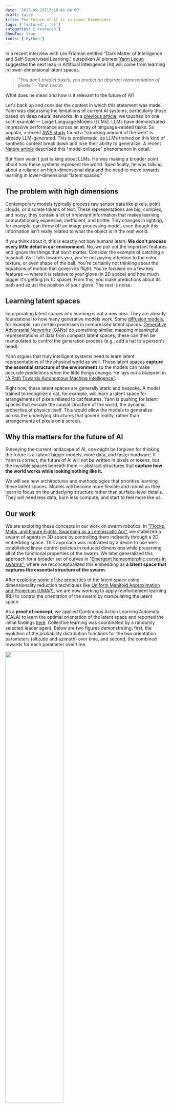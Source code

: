 ```yaml
---
date: '2025-09-29T17:18:41-04:00'
draft: false
title: The Future of AI is in Lower Dimensions
tags: ['featured', 'ai']
categories: ['research']
ShowToc: true
tools: ['Python']
---
```


In a recent interview with Lex Fridman entitled "Dark Matter of Intelligence and Self-Supervised Learning," outspoken AI pioneer [Yann Lecun](http://yann.lecun.com/) suggested the next leap in Artificial Intelligence (AI) will come from learning in lower-dimensional latent spaces.

> *"You don't predict pixels, you predict an abstract representation of pixels."* - Yann Lecun
    
What does he mean and how is it relevant to the future of AI?

Let's back up and consider the context in which this statement was made. Yann was discussing the limitations of current AI systems, particularly those based on deep neural networks. In a [previous article](/posts/2025/matrix_entropy), we touched on one such example — Large Language Models (LLMs). LLMs have demonstrated impressive performance across an array of language-related tasks. So popular, a recent [AWS study](https://arxiv.org/abs/2401.05749) found a "shocking amount of the web" is already LLM-generated. This is problematic, as LLMs trained on this kind of synthetic content break down and lose their ability to generalize. A recent [Nature article](https://www.nature.com/articles/s41586-024-07566-y) described this "model collapse" phenomenon in detail.

But Yann wasn't just talking about LLMs. He was making a broader point about how these systems represent the world. Specifically, he was talking about a reliance on high-dimensional data and the need to move towards learning in lower-dimensional "latent spaces."

## The problem with high dimensions 

Contemporary models typically process raw sensor data like pixels, point clouds, or discrete tokens of text. These representations are big, complex, and noisy; they contain a lot of irrelevant information that makes learning computationally expensive, inefficient, and brittle. Tiny changes in lighting, for example, can throw off an image processing model, even though this information isn't really related to what the object is in the real world.

If you think about it, this is exactly not how humans learn. **We don't process every little detail in our environment.** No, we pull out the important features and ignore the things that don't matter. Consider the example of catching a baseball. As it falls towards you, you're not paying attention to the color, texture, or even shape of the ball. You're certainly not thinking about the equations of motion that govern its flight. You're focused on a few key features — where it is relative to your glove (in 2D space) and how much bigger it's getting (in 1D space). From this, you make predictions about its path and adjust the position of your glove. The rest is noise. 

## Learning latent spaces

Incorporating latent spaces into learning is not a new idea. They are already foundational to how many generative models work. Some [diffusion models](https://github.com/Stability-AI/generative-models), for example, run certain processes in compressed latent spaces. [Generative Adversarial Networks (GANs)](https://arxiv.org/abs/1406.2661) do something similar, mapping meaningful representations of data from compact latent spaces; these can then be manipulated to control the generation process (e.g., add a hat to a person's head). 

Yann argues that truly intelligent systems need to learn latent representations of the physical world as well. These latent spaces **capture the essential structure of the environment** so the models can make accurate predictions when the little things change. He lays out a blueprint in ["A Path Towards Autonomous Machine Intelligence"](https://openreview.net/forum?id=BZ5a1r-kVsf). 

Right now, these latent spaces are generally static and bespoke. A model trained to recognize a cat, for example, will learn a latent space for arrangements of pixels related to cat features. Yann is pushing for latent spaces that encode the causal structure of the world, the dynamic properties of physics itself. This would allow the models to generalize across the underlying structures that govern reality, rather than arrangements of pixels on a screen.  

## Why this matters for the future of AI

Surveying the current landscape of AI, one might be forgiven for thinking the future is all about bigger models, more data, and faster hardware. If Yann is correct, the future of AI will not be written in pixels or tokens, but the invisible spaces beneath them — abstract structures that **capture how the world works while looking nothing like it.**

We will see new architectures and methodologies that prioritize learning these latent spaces. Models will become more flexible and robust as they learn to focus on the underlying structure rather than surface-level details. They will need less data, burn less compute, and start to feel more like us. 

## Our work

We are exploring these concepts in our work on swarm robotics. In ["Flocks, Mobs, and Figure Eights: Swarming as a Lemniscatic Arc"](https://ieeexplore.ieee.org/document/9931405), we stabilized a swarm of agents in 3D space by controlling them indirectly through a 2D embedding space. This approach was motivated by a desire to use well-established linear control policies in reduced dimensions while preserving all of the functional properties of the swarm. We later generalized this approach for a broader set of curves in ["Emergent homeomorphic curves in swarms"](https://doi.org/10.1016/j.automatica.2025.112221), where we reconceptualized this embedding as **a latent space that captures the essential structure of the swarm**.

After [exploring some of the properties](https://github.com/tjards/UMAP_twisted_circles) of the latent space using dimensionality reduction techniques like [Uniform Manifold Approximation and Projection (UMAP)](https://github.com/lmcinnes/umap), we are now working to apply reinforcement learning (RL) to control the orientation of the swarm by manipulating the latent space.

As a **proof of concept**, we applied Continuous Action Learning Automata (CALA) to learn the optimal orientation of the latent space and reported the initial findings [here](https://github.com/tjards/hypospace_learning). Collective learning was coordinated by a randomly selected leader agent. Below are two figures demonstrating, first, the evolution of the probability distribution functions for the two orientation parameters (altitude and azimuth) over time, and second, the combined rewards for each parameter over time.

<p float="center">
    <img src="/img/2025/hypospace_learning/RL_animation.gif" width="60%"> 
    <figcaption style="font-size: 1em; margin-top: 5px;">Fig. 1 - Probability distribution function of altitude (blue) and azimuth (orange) parameters. </figcaption>
</p>

<p float="center">
    <img src="/img/2025/hypospace_learning/RL_results.png" width="60%"> 
    <figcaption style="font-size: 1em; margin-top: 5px;"> Fig. 2 - Combined rewards for altitude (blue) and azimuth (orange) parameters over time. </figcaption>
</p>

We have since incorporated this approach into our more general [Multi-Agent Simulator (m-a_s)](https://github.com/tjards/multi-agent_sim) and are working on the following problems:

1. Moving away from a leader-follower approach and towards more decentralized coordination of learning outcomes.
2. Investigating more complex tasks.
3. Exploring more sophisticated learning techniques.
4. Analyzing stability and convergence properties.
